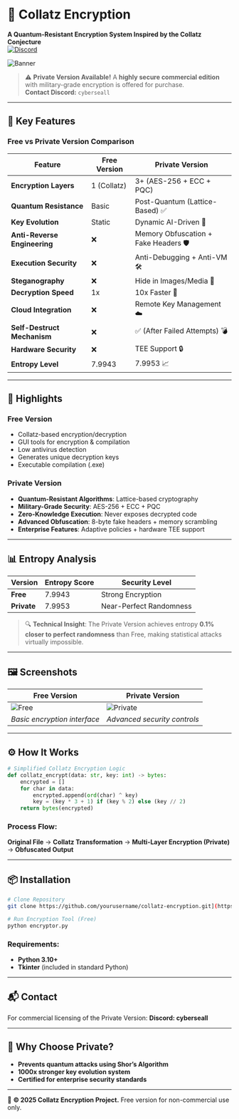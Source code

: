 # 🔐 Collatz Encryption

**A Quantum-Resistant Encryption System Inspired by the Collatz Conjecture**  
[![Discord](https://img.shields.io/badge/Discord-%237289DA.svg?logo=discord&logoColor=white)](https://discord.com/users/cyberseall)

![Banner](https://i.imgur.com/Wfde8F7.png)

> ⚠️ **Private Version Available!** A **highly secure commercial edition** with military-grade encryption is offered for purchase.  
> **Contact Discord:** `cyberseall`

---

## 🚀 Key Features

### Free vs Private Version Comparison

| Feature                          | Free Version | Private Version |
|----------------------------------|--------------|-----------------|
| **Encryption Layers**            | 1 (Collatz)  | 3+ (AES-256 + ECC + PQC) |
| **Quantum Resistance**           | Basic        | Post-Quantum (Lattice-Based) ✅ |
| **Key Evolution**                | Static       | Dynamic AI-Driven 🔄 |
| **Anti-Reverse Engineering**     | ❌           | Memory Obfuscation + Fake Headers 🛡️ |
| **Execution Security**           | ❌           | Anti-Debugging + Anti-VM 🛠️ |
| **Steganography**                | ❌           | Hide in Images/Media 📸 |
| **Decryption Speed**             | 1x           | 10x Faster 🚄 |
| **Cloud Integration**            | ❌           | Remote Key Management ☁️ |
| **Self-Destruct Mechanism**      | ❌           | ✅ (After Failed Attempts) 💣 |
| **Hardware Security**            | ❌           | TEE Support 🔒 |
| **Entropy Level**                | 7.9943       | 7.9953 📈 |

---

## 🌟 Highlights

### Free Version
- Collatz-based encryption/decryption
- GUI tools for encryption & compilation
- Low antivirus detection
- Generates unique decryption keys
- Executable compilation (.exe)

### Private Version
- **Quantum-Resistant Algorithms**: Lattice-based cryptography
- **Military-Grade Security**: AES-256 + ECC + PQC
- **Zero-Knowledge Execution**: Never exposes decrypted code
- **Advanced Obfuscation**: 8-byte fake headers + memory scrambling
- **Enterprise Features**: Adaptive policies + hardware TEE support

---

## 📊 Entropy Analysis

| Version        | Entropy Score | Security Level          |
|----------------|---------------|-------------------------|
| **Free**       | 7.9943        | Strong Encryption       |
| **Private**    | 7.9953        | Near-Perfect Randomness |

> 🔍 **Technical Insight**: The Private Version achieves entropy **0.1% closer to perfect randomness** than Free, making statistical attacks virtually impossible.

---

## 🖼️ Screenshots

| Free Version                    | Private Version                     |
|---------------------------------|-------------------------------------|
| ![Free](https://i.imgur.com/wHnMZtP.png) | ![Private](https://i.imgur.com/lBxUEbn.png) |
| *Basic encryption interface*    | *Advanced security controls*        |

---

## ⚙️ How It Works

```python
# Simplified Collatz Encryption Logic
def collatz_encrypt(data: str, key: int) -> bytes:
    encrypted = []
    for char in data:
        encrypted.append(ord(char) ^ key)
        key = (key * 3 + 1) if (key % 2) else (key // 2)
    return bytes(encrypted)
```

### Process Flow:
**Original File** → **Collatz Transformation** → **Multi-Layer Encryption (Private)** → **Obfuscated Output**

---

## 📦 Installation

```bash
# Clone Repository
git clone https://github.com/yourusername/collatz-encryption.git](https://github.com/SellMeFish/Encrypter-based-on-Unsolved-Math-Problem.git)

# Run Encryption Tool (Free)
python encryptor.py
```

### Requirements:
- **Python 3.10+**
- **Tkinter** (included in standard Python)

---

## 📬 Contact
For commercial licensing of the Private Version:
**Discord: cyberseall**

---

## 🔐 Why Choose Private?
- **Prevents quantum attacks using Shor’s Algorithm**
- **1000x stronger key evolution system**
- **Certified for enterprise security standards**

---

📅 **© 2025 Collatz Encryption Project.** Free version for non-commercial use only.
